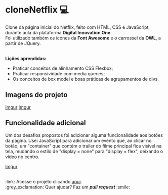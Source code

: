 # cloneNetflix :computer:
<p>Clone da página inicial do Netflix, feito com HTML, CSS e JavaScript, durante aula da plataforma <b>Digital Innovation One</b>. <br>
Foi utilizado também os ícones da <b>Font Awesome</b> e o carrossel da <b>OWL</b>, a partir de JQuery.</p> <br>
<strong>Lições aprendidas:</strong>

<ul>
  <li>Praticar conceitos de alinhamento CSS Flexbox;</li>
  <li>Praticar responsividade com media queries;</li>
  <li>Os conceitos de box model e boas práticas de agrupamentos de divs.</li>
</ul>

## Imagens do projeto
[Imgur](https://i.imgur.com/1lCBxUK.png)
[Imgur](https://i.imgur.com/Yux6X2h.png)
## Funcionalidade adicional
<p>Um dos desafios propostos foi adicionar alguma funcionalidade aos botões da página. Usei JavaScript para adicionar um evento que, ao clicar no botão, um "container" que contém o trailer do filme principal fica visível na tela, mudando o estilo de "display = none" para "display = flex", deixando o vídeo no centro. </p>

[Imgur](https://i.imgur.com/DEZ8Si2.gifv)

<br>
:link: Acesse o projeto clicando <a href="https://moacirdavidag.github.io/cloneNetflix/">aqui</a>.<br>
:grey_exclamation: Quer ajudar? Faz um <b><i>pull request</i></b> :smile: 
